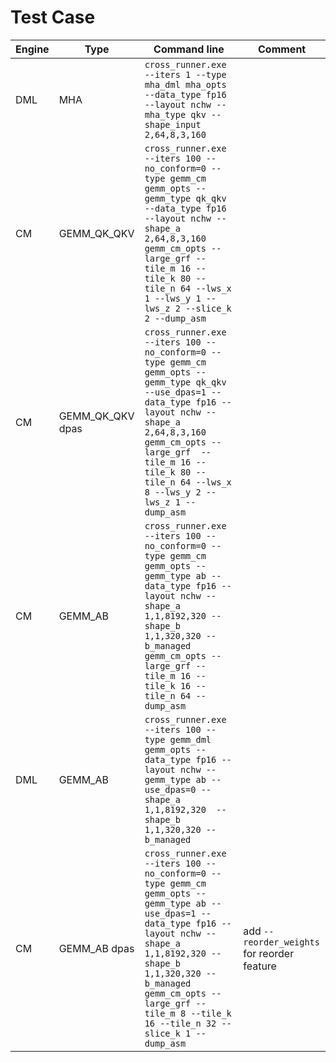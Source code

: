 # Test Case
|Engine| Type|Command line|Comment|
|----|---|---|---|
|DML|MHA|`cross_runner.exe --iters 1 --type mha_dml mha_opts --data_type fp16 --layout nchw --mha_type qkv --shape_input 2,64,8,3,160`||
|CM|GEMM_QK_QKV|`cross_runner.exe --iters 100 --no_conform=0 --type gemm_cm gemm_opts --gemm_type qk_qkv --data_type fp16 --layout nchw --shape_a 2,64,8,3,160 gemm_cm_opts --large_grf --tile_m 16 --tile_k 80 --tile_n 64 --lws_x 1 --lws_y 1 --lws_z 2 --slice_k 2 --dump_asm`||
|CM|GEMM_QK_QKV dpas|`cross_runner.exe --iters 100 --no_conform=0 --type gemm_cm gemm_opts --gemm_type qk_qkv --use_dpas=1 --data_type fp16 --layout nchw --shape_a 2,64,8,3,160 gemm_cm_opts --large_grf  --tile_m 16 --tile_k 80 --tile_n 64 --lws_x 8 --lws_y 2 --lws_z 1 --dump_asm`||
|CM|GEMM_AB| `cross_runner.exe --iters 100 --no_conform=0 --type gemm_cm gemm_opts --gemm_type ab --data_type fp16 --layout nchw --shape_a 1,1,8192,320 --shape_b 1,1,320,320 --b_managed gemm_cm_opts --large_grf --tile_m 16 --tile_k 16 --tile_n 64 --dump_asm`||
|DML|GEMM_AB| `cross_runner.exe --iters 100 --type gemm_dml gemm_opts --data_type fp16 --layout nchw --gemm_type ab --use_dpas=0 --shape_a 1,1,8192,320  --shape_b 1,1,320,320 --b_managed`||
|CM|GEMM_AB dpas| `cross_runner.exe --iters 100 --no_conform=0 --type gemm_cm gemm_opts --gemm_type ab --use_dpas=1 --data_type fp16 --layout nchw --shape_a 1,1,8192,320 --shape_b 1,1,320,320 --b_managed gemm_cm_opts --large_grf --tile_m 8 --tile_k 16 --tile_n 32 --slice_k 1 --dump_asm`|add `--reorder_weights` for reorder feature|
